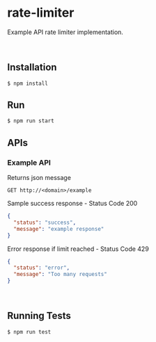 # rate-limiter

Example API rate limiter implementation.

<br/>

## Installation

```sh
$ npm install
```

## Run

```sh
$ npm run start
```

## APIs

### Example API

Returns json message

```
GET http://<domain>/example
```

Sample success response - Status Code 200

```json
{
  "status": "success",
  "message": "example response"
}
```

Error response if limit reached - Status Code 429

```json
{
  "status": "error",
  "message": "Too many requests"
}
```

<br/>

## Running Tests

```sh
$ npm run test
```
